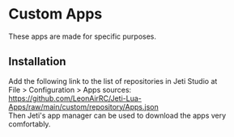 # Custom Apps
These apps are made for specific purposes.

## Installation
Add the following link to the list of repositories in Jeti Studio at\
File > Configuration > Apps sources:\
https://github.com/LeonAirRC/Jeti-Lua-Apps/raw/main/custom/repository/Apps.json \
Then Jeti's app manager can be used to download the apps very comfortably.
